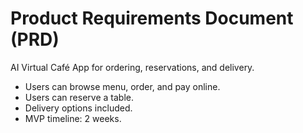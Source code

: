 # Product Requirements Document (PRD)

AI Virtual Café App for ordering, reservations, and delivery.

- Users can browse menu, order, and pay online.
- Users can reserve a table.
- Delivery options included.
- MVP timeline: 2 weeks.
